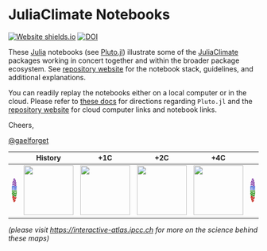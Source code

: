 # JuliaClimate Notebooks

[![Website shields.io](https://img.shields.io/website-up-down-green-red/http/JuliaClimate.github.io/GlobalOceanNotebooks)](https://JuliaClimate.github.io/GlobalOceanNotebooks/)
[![DOI](https://zenodo.org/badge/147266407.svg)](https://zenodo.org/badge/latestdoi/147266407)

These [Julia](https://julialang.org) notebooks (see [Pluto.jl](https://plutojl.org)) illustrate some of the [JuliaClimate](https://github.com/JuliaClimate/) packages working in concert together and within the broader package ecosystem. See [repository website](https://JuliaClimate.github.io/GlobalOceanNotebooks/) for the notebook stack, guidelines, and additional explanations.

You can readily replay the notebooks either on a local computer or in the cloud. Please refer to [these docs](https://github.com/fonsp/Pluto.jl/wiki) for directions regarding `Pluto.jl` and the [repository website](https://JuliaClimate.github.io/GlobalOceanNotebooks/) for cloud computer links and notebook links.

Cheers,

[@gaelforget](https://github.com/gaelforget)


| | History | +1C | +2C | +4C | |
|:-------------------------------------:|:-------------------------------------:|:-------------------------------------:|:-------------------------------------:|:-------------------------------------:|:-------------------------------------:|
| <img src="https://github.com/JuliaClimate/meta/raw/master/docs/juliaclimatelogo.png" width="50" height="50"> | <img src="https://user-images.githubusercontent.com/20276764/143275888-ff02f149-225f-45ac-ae5e-1049e15ab215.png" width="100" height="100"> | <img src="https://user-images.githubusercontent.com/20276764/143275851-c165be3b-ca6e-44ab-bcd0-3598c04f2ab6.png" width="100" height="100"> | <img src="https://user-images.githubusercontent.com/20276764/143279553-41c0a2b7-081f-42f9-b285-c4166b81770e.png" width="100" height="100"> | <img src="https://user-images.githubusercontent.com/20276764/143278660-3dc6dbdf-e037-4de8-a976-d0a5a1b48e14.png" width="100" height="100"> | <img src="https://github.com/JuliaClimate/meta/raw/master/docs/juliaclimatelogo.png" width="50" height="50">

_(please visit <https://interactive-atlas.ipcc.ch> for more on the science behind these maps)_
